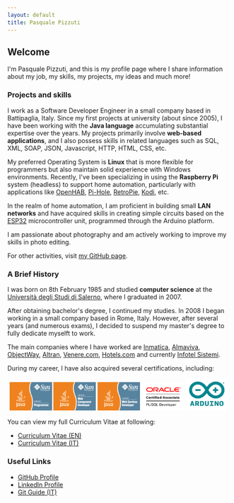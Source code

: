 ```yaml
---
layout: default
title: Pasquale Pizzuti
---
```


## Welcome

I'm Pasquale Pizzuti, and this is my profile page where I share information about my job, my skills, my projects, my ideas and much more!

### Projects and skills

I work as a Software Developer Engineer in a small company based in Battipaglia, Italy. Since my first projects at university (about since 2005), I have been working with the **Java language** accumulating substantial expertise over the years. My projects primarily involve **web-based applications**, and I also possess skills in related languages such as SQL, XML, SOAP, JSON, Javascript, HTTP, HTML, CSS, etc.

My preferred Operating System is **Linux** that is more flexible for programmers but also maintain solid experience with Windows environments. Recently, I've been specializing in using the **Raspberry Pi** system (headless) to support home automation, particularly with applications like [OpenHAB](https://www.openhab.org/), [Pi-Hole](https://pi-hole.net/), [RetroPie](https://retropie.org.uk/), [Kodi](https://kodi.tv/), etc.

In the realm of home automation, I am proficient in building small **LAN networks** and have acquired skills in creating simple circuits based on the [ESP32](https://www.espressif.com/en/products/socs/esp32) microcontroller unit, programmed through the Arduino platform.

I am passionate about photography and am actively working to improve my skills in photo editing.

For other activities, visit [my GitHub page](https://github.com/paspiz85).

### A Brief History

I was born on 8th February 1985 and studied **computer science** at the [Università degli Studi di Salerno](https://www.unisa.it/), where I graduated in 2007.

After obtaining bachelor's degree, I continued my studies. In 2008 I began working in a small company based in Rome, Italy. However, after several years (and numerous exams), I decided to suspend my master's degree to fully dedicate myselft to work.

The main companies where I have worked are [Inmatica](https://www.inmatica.com/), [Almaviva](https://www.almaviva.it/), [ObjectWay](https://www.objectway.com/), [Altran](http://www.altran.com/), [Venere.com](http://www.venere.com/), [Hotels.com](https://www.hotels.com) and currently [Infotel Sistemi](https://www.infotelsistemi.com/).

During my career, I have also acquired several certifications, including:

<p align="center">
  <img src="./images/logos/java_cert_prog.gif" alt="Sun Certified Java Programmer" style="width:19%" />
  <img src="./images/logos/java_cert_web_comp_dev.gif" alt="Sun Certified Web Component Developer" style="width:19%" />
  <img src="./images/logos/java_cert_web_serv_dev.gif" alt="Sun Certified Developer for Java Web Services" style="width:19%" />
  <img src="./images/logos/OCA_PLSQLDev_clr.gif" alt="Oracle PL/SQL Developer Certified Associate" style="width:19%" />
  <img src="./images/logos/arduino.png" alt="Arduino Certification" style="width:19%" />
</p>

You can view my full Curriculum Vitae at following:
- [Curriculum Vitae (EN)](https://www.dropbox.com/scl/fi/qh4t3xuoq6983vtxunskl/CV-Pizzuti-Pasquale-EN.pdf?rlkey=4zrap4smaifq09zr7x6xgbohf&dl=0)
- [Curriculum Vitae (IT)](https://www.dropbox.com/scl/fi/swith8tgkkgfninyz78fh/CV-Pizzuti-Pasquale-IT.pdf?rlkey=d3k517njkvwchi1n0v6dhtw5v&dl=0)

### Useful Links

- [GitHub Profile](http://github.com/paspiz85)
- [LinkedIn Profile](https://it.linkedin.com/in/pasqualepizzuti)
- [Git Guide (IT)](./git/guide.html)
